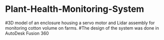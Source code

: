 # Plant-Health-Monitoring-System
#3D model of an enclosure housing a servo motor and Lidar assembly for monitoring cotton volume on farms.
#The design of the system was done in AutoDesk Fusion 360
